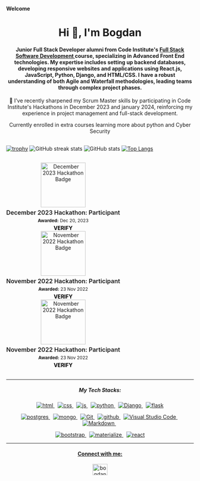 __Welcome__
<h1 align="center">Hi 👋, I'm Bogdan </h1>


<h4 align="center">Junior Full Stack Developer alumni from Code Institute's <a href="https://codeinstitute.net/">Full Stack Software Development </a>course, specializing in Advanced Front End technologies. My expertise includes setting up backend databases, developing responsive websites and applications using React.js, JavaScript, Python, Django, and HTML/CSS. I have a robust understanding of both Agile and Waterfall methodologies, leading teams through complex project phases.</h4>

<p align="center">🔭 I’ve recently sharpened my Scrum Master skills by participating in Code Institute's Hackathons in December 2023 and january 2024, reinforcing my experience in project management and full-stack development.</p>
<p align="center">Currently enrolled in extra courses learning more about python and Cyber Security</p>

  ##

 [![trophy](https://github-profile-trophy.vercel.app/?username=qburn93&theme=onedark)](https://github.com/ryo-ma/github-profile-trophy)
![GitHub streak stats](https://streak-stats.demolab.com/?user=qburn93) 
![GitHub stats](https://github-readme-stats.vercel.app/api?username=qburn93&theme=dark&show_icons=true&count_private=true)
[![Top Langs](https://github-readme-stats.vercel.app/api/top-langs/?username=qburn93)](https://github.com/anuraghazra/github-readme-stats) <p align="center">

  ##



  <p align="center">
  <div style="display: inline-block; text-align: center; margin-right: 24px;">
    <a href="https://api.badgr.io/public/assertions/SUhCfTqJQ6uIXt-EV4wfCA?identity__email=bogdan.gugu93%40gmail.com">
      <img width="120" height="120" src="https://api.eu.badgr.io/public/assertions/JYRFGMw7QPeCHLeS-EPK2g/image" alt="December 2023 Hackathon Badge">
    </a>
    <p style="font-size: 16px; font-weight: 600; margin: 4px 0;">December 2023 Hackathon: Participant</p>
    <p style="font-size: 12px; margin: 4px 0;"><strong>Awarded:</strong> Dec 20, 2023</p>
    <a href="https://badgecheck.io?url=https%3A%2F%2Fapi.badgr.io%2Fpublic%2Fassertions%2FSUhCfTqJQ6uIXt-EV4wfCA%3Fidentity__email%3Dbogdan.gugu93%40gmail.com&identity__email=bogdan.gugu93%40gmail.com" target="_blank" style="font-size: 14px; font-weight: bold; text-decoration: none; padding: 6px 16px; color: black;">VERIFY</a>
  </div>

  <div style="display: inline-block; text-align: center;">
    <a href="https://api.badgr.io/public/assertions/vLH26vhyTla2jZNF7d-X5Q?identity__email=bogdan.gugu93%40gmail.com">
      <img width="120" height="120" src="https://media.eu.badgr.com/uploads/badges/assertion-vLH26vhyTla2jZNF7d-X5Q.png" alt="November 2022 Hackathon Badge">
    </a>
    <p style="font-size: 16px; font-weight: 600; margin: 4px 0;">November 2022 Hackathon: Participant</p>
    <p style="font-size: 12px; margin: 4px 0;"><strong>Awarded:</strong> 23 Nov 2022</p>
    <a href="https://badgecheck.io?url=https%3A%2F%2Fapi.eu.badgr.io%2Fpublic%2Fassertions%2FvLH26vhyTla2jZNF7d-X5Q%3Fidentity__email%3Dbogdan.gugu93%40gmail.com&identity__email=bogdan.gugu93%40gmail.com" target="_blank" style="font-size: 14px; font-weight: bold; text-decoration: none; padding: 6px 16px; color: black;">VERIFY</a>
  </div>
  <div style="display: inline-block; text-align: center;">
    <a href="https://api.eu.badgr.io/public/assertions/XImhTgERR9-lRsxm1fO2Cw?identity__email=bogdan.gugu93%40gmail.com">
      <img width="120" height="120" src="https://api.eu.badgr.io/public/assertions/XImhTgERR9-lRsxm1fO2Cw/image" alt="November 2022 Hackathon Badge">
    </a>
    <p style="font-size: 16px; font-weight: 600; margin: 4px 0;">November 2022 Hackathon: Participant</p>
    <p style="font-size: 12px; margin: 4px 0;"><strong>Awarded:</strong> 23 Nov 2022</p>
    <a href="https://badgecheck.io?url=https%3A%2F%2Fapi.eu.badgr.io%2Fpublic%2Fassertions%2FXImhTgERR9-lRsxm1fO2Cw%3Fidentity__email%3Dbogdan.gugu93%2540gmail.com&amp;identity__email=bogdan.gugu93%40gmail.com" target="_blank" style="font-size: 14px; font-weight:   bold; text-decoration: none; padding: 6px 16px; color: black;">VERIFY</a>
  </div>
</p>

  ##


<hr><h5 align="center">My Tech Stacks:</h5>

<p align="center">
  <a href="/">
     <img  src="https://img.shields.io/badge/HTML5-747372?style=for-the-badge&logo=HTML5&logoColor=#3A506B" alt="html">
  <a/>&nbsp;
  <a href="/">
     <img  src="https://img.shields.io/badge/CSS3-747372?style=for-the-badge&logo=CSS3&logoColor=#3A506B" alt="css">
  <a/>&nbsp;
  <a href="/">
     <img  src="https://img.shields.io/badge/JavaScript-747372?style=for-the-badge&logo=JavaScript&logoColor=#3A506B" alt="js">
  <a/>&nbsp;
     <a href="/">
     <img  src="https://img.shields.io/badge/Python-747372?style=for-the-badge&logo=Python&logoColor=#3A506B" alt="python">
  <a/>&nbsp;
   <a href="/">
     <img  src="https://img.shields.io/badge/Django-747372?style=for-the-badge&logo=Django&logoColor=#3A506B" alt="Django">
   <a/>&nbsp;
   <a href="/">
     <img  src="https://img.shields.io/badge/Flask-747372?style=for-the-badge&logo=Flask&logoColor=#3A506B" alt="flask">
   <a/>
<p/>

<p align="center">
  
   <a href="/">
     <img  src="https://img.shields.io/badge/PostgreSQL-747372?style=for-the-badge&logo=PostgreSQL&logoColor=#3A506B" alt="postgres">
   <a/>&nbsp;
   <a href="/">
     <img  src="https://img.shields.io/badge/MongoDB-747372?style=for-the-badge&logo=MongoDB&logoColor=#3A506B" alt="mongo">
   <a/>&nbsp;
    <a href="/">
     <img  src="https://img.shields.io/badge/Git-747372?style=for-the-badge&logo=Git&logoColor=#3A506B" alt="Git">
   <a/>&nbsp;
    <a href="/">
     <img  src="https://img.shields.io/badge/Github-747372?style=for-the-badge&logo=Github&logoColor=#3A506B" alt="github">
   <a/>&nbsp;
      <a href="/">
     <img  src="https://img.shields.io/badge/Visual Studio Code-747372?style=for-the-badge&logo=Visual Studio Code&logoColor=#3A506B" alt="Visual Studio Code">
   <a/>&nbsp;
   <a href="/">
     <img  src="https://img.shields.io/badge/Markdown-747372?style=for-the-badge&logo=Markdown&logoColor=#3A506B" alt="Markdown">
   <a/>&nbsp;
  <p/>
     
 <p align="center">
   <a href="/">
     <img  src="https://img.shields.io/badge/Bootstrap-747372?style=for-the-badge&logo=Bootstrap&logoColor=#3A506B" alt="bootstrap">
   <a/>&nbsp;
   <a href="/">
     <img  src="https://img.shields.io/badge/Materialize-747372?style=for-the-badge&logoColor=#3A506B" alt="materialize">
   <a/>&nbsp; 
    <a href="/">
     <img  src="https://img.shields.io/badge/React-747372?style=for-the-badge&logo=React&logoColor=#3A506B" alt="react">
  <p/>


<hr>

<h4 align="center">Connect with me:</h4>
    <p align="center">
    </a>
    <a href="https://www.linkedin.com/in/bogdan-gugu-83ba4b11a/" target="blank"><img align="center" src="https://raw.githubusercontent.com/rahuldkjain/github-profile-readme-generator/master/src/images/icons/Social/linked-in-alt.svg" alt="bogdangugu" height="30" width="40" /></a>
</p>







